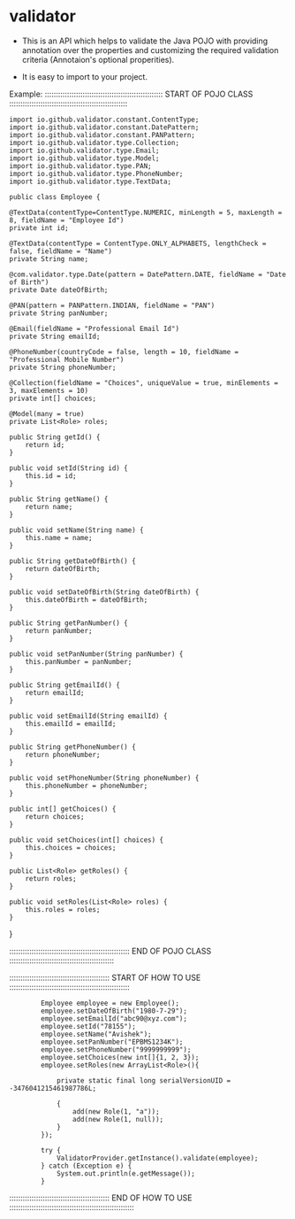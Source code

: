 # validator

- This is an API which helps to validate the Java POJO with providing annotation over the properties and customizing the
required validation criteria (Annotaion's optional properities).

- It is easy to import to your project.

Example:
::::::::::::::::::::::::::::::::::::::::::::::::::::: START OF POJO CLASS :::::::::::::::::::::::::::::::::::::::::::::::::::::

	import io.github.validator.constant.ContentType;
	import io.github.validator.constant.DatePattern;
	import io.github.validator.constant.PANPattern;
	import io.github.validator.type.Collection;
	import io.github.validator.type.Email;
	import io.github.validator.type.Model;
	import io.github.validator.type.PAN;
	import io.github.validator.type.PhoneNumber;
	import io.github.validator.type.TextData;

	public class Employee {

	@TextData(contentType=ContentType.NUMERIC, minLength = 5, maxLength = 8, fieldName = "Employee Id")
	private int id;
	
	@TextData(contentType = ContentType.ONLY_ALPHABETS, lengthCheck = false, fieldName = "Name")
	private String name;
	
	@com.validator.type.Date(pattern = DatePattern.DATE, fieldName = "Date of Birth")
	private Date dateOfBirth;
	
	@PAN(pattern = PANPattern.INDIAN, fieldName = "PAN")
	private String panNumber;
	
	@Email(fieldName = "Professional Email Id")
	private String emailId;
	
	@PhoneNumber(countryCode = false, length = 10, fieldName = "Professional Mobile Number")
	private String phoneNumber;
	
	@Collection(fieldName = "Choices", uniqueValue = true, minElements = 3, maxElements = 10)
	private int[] choices;
	
	@Model(many = true)
	private List<Role> roles;

	public String getId() {
		return id;
	}

	public void setId(String id) {
		this.id = id;
	}

	public String getName() {
		return name;
	}

	public void setName(String name) {
		this.name = name;
	}

	public String getDateOfBirth() {
		return dateOfBirth;
	}

	public void setDateOfBirth(String dateOfBirth) {
		this.dateOfBirth = dateOfBirth;
	}

	public String getPanNumber() {
		return panNumber;
	}

	public void setPanNumber(String panNumber) {
		this.panNumber = panNumber;
	}

	public String getEmailId() {
		return emailId;
	}

	public void setEmailId(String emailId) {
		this.emailId = emailId;
	}

	public String getPhoneNumber() {
		return phoneNumber;
	}

	public void setPhoneNumber(String phoneNumber) {
		this.phoneNumber = phoneNumber;
	}
	
	public int[] getChoices() {
		return choices;
	}

	public void setChoices(int[] choices) {
		this.choices = choices;
	}
	
	public List<Role> getRoles() {
		return roles;
	}

	public void setRoles(List<Role> roles) {
		this.roles = roles;
	}
}

:::::::::::::::::::::::::::::::::::::::::::::::::::::: END OF POJO CLASS :::::::::::::::::::::::::::::::::::::::::::::::

::::::::::::::::::::::::::::::::::::::::::::: START OF HOW TO USE ::::::::::::::::::::::::::::::::::::::::::::::::::::::
			
			Employee employee = new Employee();
			employee.setDateOfBirth("1980-7-29");
			employee.setEmailId("abc90@xyz.com");
			employee.setId("78155");
			employee.setName("Avishek");
			employee.setPanNumber("EPBMS1234K");
			employee.setPhoneNumber("9999999999");
			employee.setChoices(new int[]{1, 2, 3});
			employee.setRoles(new ArrayList<Role>(){

				private static final long serialVersionUID = -3476041215461987786L;
	
				{
					add(new Role(1, "a"));
					add(new Role(1, null));
				}
			});
			
			try {
				ValidatorProvider.getInstance().validate(employee);
			} catch (Exception e) {
				System.out.println(e.getMessage());
			}
			
::::::::::::::::::::::::::::::::::::::::::::: END OF HOW TO USE ::::::::::::::::::::::::::::::::::::::::::::::::::::::::
